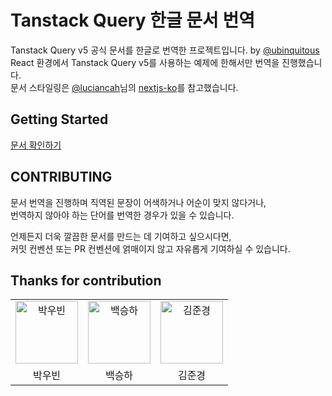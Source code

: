# Tanstack Query 한글 문서 번역

Tanstack Query v5 공식 문서를 한글로 번역한 프로젝트입니다. by [@ubinquitous](https://github.com/ubinquitous)  
React 환경에서 Tanstack Query v5를 사용하는 예제에 한해서만 번역을 진행했습니다.  
문서 스타일링은 [@luciancah](https://github.com/luciancah)님의 [nextjs-ko](https://github.com/luciancah/nextjs-ko)를 참고했습니다.

## Getting Started

[문서 확인하기](http://react-query.kro.kr/docs/getting-started/)

## CONTRIBUTING

문서 번역을 진행하며 직역된 문장이 어색하거나 어순이 맞지 않다거나,  
번역하지 않아야 하는 단어를 번역한 경우가 있을 수 있습니다.

언제든지 더욱 깔끔한 문서를 만드는 데 기여하고 싶으시다면,  
커밋 컨벤션 또는 PR 컨벤션에 얽매이지 않고 자유롭게 기여하실 수 있습니다.

## Thanks for contribution

<table>
    <tr>
        <td align="center">
            <a href="https://github.com/ubinquitous">
                <img alt="박우빈" src="https://avatars.githubusercontent.com/ubinquitous" width="100" />
            </a>
        </td>
        <td align="center">
            <a href="https://github.com/BaekSeungHa">
                <img alt="백승하" src="https://avatars.githubusercontent.com/BaekSeungHa" width="100" />
            </a>
        </td>
        <td align="center">
            <a href="https://github.com/rlawnsrud0509">
                <img alt="김준경" src="https://avatars.githubusercontent.com/rlawnsrud0509" width="100" />
            </a>
        </td>
    </tr>
    <tr>
        <td align="center">박우빈</td>
        <td align="center">백승하</td>
        <td align="center">김준경</td>
    </tr>
</table>
